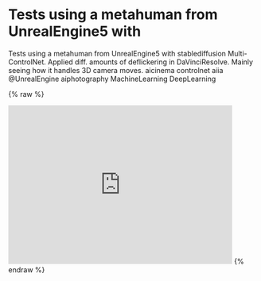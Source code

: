 # Tests using a  metahuman from  UnrealEngine5 with  
 Tests using a  metahuman from  UnrealEngine5 with  stablediffusion Multi-ControlNet. Applied diff. amounts of deflickering in  DaVinciResolve. Mainly seeing how it handles 3D camera moves.  aicinema  controlnet  aiia @UnrealEngine  aiphotography  MachineLearning  DeepLearning 
 
 {% raw %} 
 <iframe src="https://video.twimg.com/amplify_video/1632825063471759364/vid/540x540/2_jdL2g4AZDHAxWP.mp4?tag=16" scrolling="no" border="0" frameborder="no" framespacing="0" allowfullscreen="true" height=320 width=450></iframe> 
 {% endraw %}